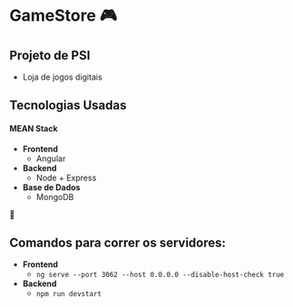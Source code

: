 # GameStore :video_game:

## Projeto de PSI

* Loja de jogos digitais

## Tecnologias Usadas
#### MEAN Stack
* **Frontend**
    * Angular
* **Backend**
    * Node + Express
* **Base de Dados**
    * MongoDB

:rocket:


 ## Comandos para correr os servidores:
 * **Frontend**
    * `ng serve --port 3062 --host 0.0.0.0 --disable-host-check true`
* **Backend**
    * `npm run devstart`

